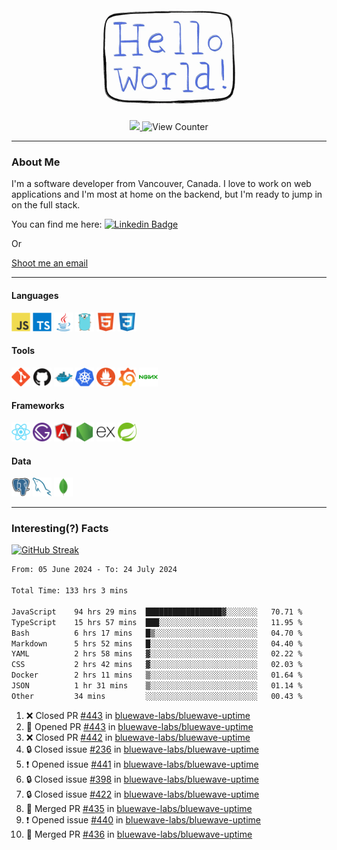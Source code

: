 <div align="center">
    <img src="./img/hello_world.webp" height="200px" width="">
    <div>
        <a href="https://www.linkedin.com/in/ajhollid">
            <img src="https://img.shields.io/badge/LinkedIn-blue"/>
        </a>
        <img src="https://komarev.com/ghpvc/?username=ajhollid&color=yellow" alt="View Counter">
    </div>
</div>

---

### About Me

I'm a software developer from Vancouver, Canada. I love to work on web applications and I'm most at home on the backend, but I'm ready to jump in on the full stack.

You can find me here: [![Linkedin Badge](https://img.shields.io/badge/-ajhollid-blue?style=flat&logo=Linkedin&logoColor=white)](https://www.linkedin.com/in/ajhollid)

Or

[Shoot me an email](mailto:ajhollid@gmail.com)

---

#### Languages

<div>
    <img src="./img/devicons/javascript-original.svg" width=30 height=30 alt="JavaScript">
    <img src="/img/devicons/typescript-original.svg" width=30 height=30 alt="TypeScript">
    <img src="./img/devicons/java-original.svg" width=30 height=30 alt="Java">
    <img src="./img/devicons/go-original.svg" width=30 height=30 alt="Golang">
    <img src="./img/devicons/html5-original.svg" width=30 height=30 alt="HTML 5">
    <img src="./img/devicons/css3-original.svg" width=30 height=30 alt="CSS 3">
</div>

#### Tools

<div>
    <img src="./img/devicons/git-original.svg" width=30 height=30 alt="Git">
    <img src="./img/devicons/github-original.svg" width=30 height=30 alt="Github">
    <img src="./img/devicons/docker-original.svg" width=30 
    height=30 alt="Docker">
    <img src="./img/devicons/kubernetes-original.svg" width=30 height=30 alt="K8">
    <img src="./img/devicons/prometheus-original.svg" width=30 height=30 alt="Prometheus">
    <img src="./img/devicons/grafana-original.svg" width=30 height=30 alt="Grafana">
    <img src="./img/devicons/nginx-original.svg" width=30 height=30 alt="Nginx">
</div>

#### Frameworks

<div>
    <img src="./img/devicons/react-original.svg" width=30 height=30 alt="React">
    <img src="./img/devicons/gatsby-original.svg" width=30 height=30 alt="Gatsby">
    <img src="./img/devicons/angularjs-original.svg" width=30 height=30 alt="AngularJS">
    <img src="./img/devicons/nodejs-original.svg" width=30 height=30 alt="NodeJS">
    <img src="./img/devicons/express-original.svg" width=30 height=30 alt="Express">
    <img src="./img/devicons/spring-original.svg" width=30 height=30 alt="Spring">
</div>

#### Data

<div>
    <img src="./img/devicons/postgresql-original.svg" width=30 height=30 alt="Postgresql">
    <img src="./img/devicons/mysql-original.svg" width=30 height=30 alt="Mysql">
    <img src="./img/devicons/mongodb-original.svg" width=30 height=30 alt="MongoDB">
</div>

---

### Interesting(?) Facts

[![GitHub Streak](http://github-readme-streak-stats.herokuapp.com?user=ajhollid)](https://git.io/streak-stats)

 <!--START_SECTION:waka-->

```txt
From: 05 June 2024 - To: 24 July 2024

Total Time: 133 hrs 3 mins

JavaScript    94 hrs 29 mins  █████████████████▓░░░░░░░   70.71 %
TypeScript    15 hrs 57 mins  ███░░░░░░░░░░░░░░░░░░░░░░   11.95 %
Bash          6 hrs 17 mins   █▒░░░░░░░░░░░░░░░░░░░░░░░   04.70 %
Markdown      5 hrs 52 mins   █░░░░░░░░░░░░░░░░░░░░░░░░   04.40 %
YAML          2 hrs 58 mins   ▓░░░░░░░░░░░░░░░░░░░░░░░░   02.22 %
CSS           2 hrs 42 mins   ▓░░░░░░░░░░░░░░░░░░░░░░░░   02.03 %
Docker        2 hrs 11 mins   ▒░░░░░░░░░░░░░░░░░░░░░░░░   01.64 %
JSON          1 hr 31 mins    ▒░░░░░░░░░░░░░░░░░░░░░░░░   01.14 %
Other         34 mins         ░░░░░░░░░░░░░░░░░░░░░░░░░   00.43 %
```

<!--END_SECTION:waka-->


<!--START_SECTION:activity-->
1. ❌ Closed PR [#443](https://github.com/bluewave-labs/bluewave-uptime/pull/443) in [bluewave-labs/bluewave-uptime](https://github.com/bluewave-labs/bluewave-uptime)
2. 💪 Opened PR [#443](https://github.com/bluewave-labs/bluewave-uptime/pull/443) in [bluewave-labs/bluewave-uptime](https://github.com/bluewave-labs/bluewave-uptime)
3. ❌ Closed PR [#442](https://github.com/bluewave-labs/bluewave-uptime/pull/442) in [bluewave-labs/bluewave-uptime](https://github.com/bluewave-labs/bluewave-uptime)
4. 🔒 Closed issue [#236](https://github.com/bluewave-labs/bluewave-uptime/issues/236) in [bluewave-labs/bluewave-uptime](https://github.com/bluewave-labs/bluewave-uptime)
5. ❗ Opened issue [#441](https://github.com/bluewave-labs/bluewave-uptime/issues/441) in [bluewave-labs/bluewave-uptime](https://github.com/bluewave-labs/bluewave-uptime)
6. 🔒 Closed issue [#398](https://github.com/bluewave-labs/bluewave-uptime/issues/398) in [bluewave-labs/bluewave-uptime](https://github.com/bluewave-labs/bluewave-uptime)
7. 🔒 Closed issue [#422](https://github.com/bluewave-labs/bluewave-uptime/issues/422) in [bluewave-labs/bluewave-uptime](https://github.com/bluewave-labs/bluewave-uptime)
8. 🎉 Merged PR [#435](https://github.com/bluewave-labs/bluewave-uptime/pull/435) in [bluewave-labs/bluewave-uptime](https://github.com/bluewave-labs/bluewave-uptime)
9. ❗ Opened issue [#440](https://github.com/bluewave-labs/bluewave-uptime/issues/440) in [bluewave-labs/bluewave-uptime](https://github.com/bluewave-labs/bluewave-uptime)
10. 🎉 Merged PR [#436](https://github.com/bluewave-labs/bluewave-uptime/pull/436) in [bluewave-labs/bluewave-uptime](https://github.com/bluewave-labs/bluewave-uptime)
<!--END_SECTION:activity-->
